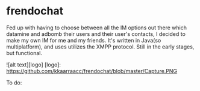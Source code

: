 # frendochat

Fed up with having to choose between all the IM options out there which datamine and adbomb their users and their user's contacts, I decided to make my own IM for me and my friends. It's written in Java(so multiplatform), and uses utilizes the XMPP protocol. Still in the early stages, but functional.

![alt text][logo]
[logo]: https://github.com/kkaarraacc/frendochat/blob/master/Capture.PNG

To do:
